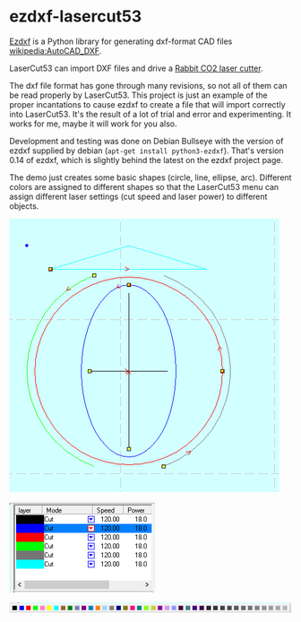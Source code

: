 # ezdxf-lasercut53

[Ezdxf](https://pypi.org/project/ezdxf/)
is a Python library for generating dxf-format CAD files
[wikipedia:AutoCAD_DXF](https://en.wikipedia.org/wiki/AutoCAD_DXF).

LaserCut53 can import DXF files and drive a
[Rabbit CO2 laser cutter](https://rabbitlaserusa.com/).

The dxf file format has gone through many revisions, so not all
of them can be read properly by LaserCut53. This project is just
an example of the proper incantations to cause ezdxf to create
a file that will import correctly into LaserCut53. It's the result
of a lot of trial and error and experimenting. It works for me, maybe
it will work for you also.

Development and testing was done on Debian Bullseye with the
version of ezdxf supplied by debian (`apt-get install python3-ezdxf`).
That's version 0.14 of ezdxf, which is slightly behind the latest on
the ezdxf project page.

The demo just creates some basic shapes (circle, line, ellipse, arc).
Different colors are assigned to different shapes so that the
LaserCut53 menu
can assign different laser settings (cut speed and laser power) to
different objects. 

![program file as displayed by LaserCut53](thecuts.png)


![the color buttons available on the LaserCut53 screen](cutmenu.png)

![layer cutting settings menu](colorbuttons.png)
